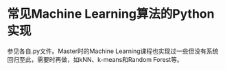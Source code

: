 # 常见Machine Learning算法的Python实现

参见各自.py文件。Master时的Machine Learning课程也实现过一些但没有系统回归至此，需要时再做，如kNN、k-means和Random Forest等。